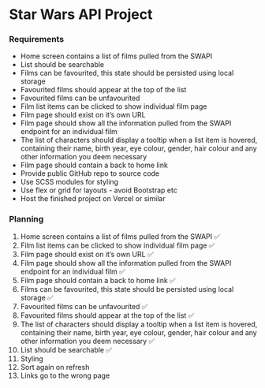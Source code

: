 # Star Wars API Project

### Requirements
- Home screen contains a list of films pulled from the SWAPI
- List should be searchable
- Films can be favourited, this state should be persisted using local storage
- Favourited films should appear at the top of the list
- Favourited films can be unfavourited
- Film list items can be clicked to show individual film page
- Film page should exist on it’s own URL
- Film page should show all the information pulled from the SWAPI endpoint for an individual film
- The list of characters should display a tooltip when a list item is hovered, containing their name, birth year, eye colour, gender, hair colour and any other information you deem necessary
- Film page should contain a back to home link
- Provide public GitHub repo to source code
- Use SCSS modules for styling
- Use flex or grid for layouts - avoid Bootstrap etc
- Host the finished project on Vercel or similar


### Planning
1. Home screen contains a list of films pulled from the SWAPI ✅
2. Film list items can be clicked to show individual film page ✅
3. Film page should exist on it’s own URL ✅
4. Film page should show all the information pulled from the SWAPI endpoint for an individual film ✅
5. Film page should contain a back to home link ✅
6. Films can be favourited, this state should be persisted using local storage ✅
7. Favourited films can be unfavourited ✅
8. Favourited films should appear at the top of the list ✅
9. The list of characters should display a tooltip when a list item is hovered, containing their name, birth year, eye colour, gender, hair colour and any other information you deem necessary ✅
10. List should be searchable ✅
11. Styling
12. Sort again on refresh
13. Links go to the wrong page